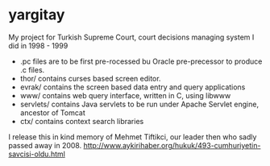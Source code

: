 yargitay
========

My project for Turkish Supreme Court, court decisions managing system I did in 1998 - 1999

* .pc files are to be first pre-rocessed bu Oracle pre-precessor to produce .c files.
* thor/ contains curses based screen editor. 
* evrak/ contains the screen based data entry and query applications
* www/ contains web query interface, written in C, using libwww 
* servlets/ contains Java servlets to be run under Apache Servlet engine, ancestor of Tomcat
* ctx/ contains context search libraries

I release this in kind memory of Mehmet Tiftikci, our leader then who sadly passed away in 2008.
http://www.aykirihaber.org/hukuk/493-cumhuriyetin-savcisi-oldu.html
